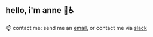 ## hello, i'm anne 👋♿
<link href="style.css" rel="stylesheet"></link>
<!-- ok so i've been asked to mention this so here's a disclaimer : i'm the special case of person who straight up <i>forgot*</i> to scrapbook sessions altogether who is now stuck with 300+ unbanked sessions with one day to go for scrapbooking. adhd be damned and executive disfunction is a HUGE bitch but i hope you'll bear w me as i sort through this mountain of sessions that helped me pick up a variety of new skills over the summer. <br>
<i>* because i was too anxious to ship the 'final' product because it felt too permanent and, in my mind, it could be improved</i>
![image](https://github.com/user-attachments/assets/078b17c8-71bf-471d-b5e2-2003e56746dc)

```
HI REVIEWER/HCB TEAM IM HOPING UR HAVING AN AWESOME DAY !!

im currently (as of 08/28) planning out a project with an rpi but i'm so sad because i'll only be able to get the pieces all
together after aracde ends. like i really like this silly little documentation process and in 10 years i can
look back at what all i built and the hours i put into something like it's some sort of career time capsule
(if that makes sense?). ok ykw im also so so upset that i'll only be able to finish my sprig + blot + onboard + bin
(+ potentially cider) after arcade is long over because SCHOOL. the interconnected yet independent nature of these events
is so cool (everyone say thank you zach). sorry for getting emotional on main tho, it will happen again :/
```
-->

i'm a non traditional high school senior (graduating in december '24) from india who has just started dipping their toes into the world of tech. i'm interested in pursuing cybercriminal law as a defense attorney.

🔭 currently working with: 
- figma
- procreate/ibispaint/canva
- blender
- adobe illustrator (beginner)
- physical media (scrapbooking/collaging/crafting/combining multiple forms)

🥐 currently working on:
- hack club #arcade [scrapbook](https://scrapbook.hackclub.com/anne) projects
- #100daysofcode streak + code challenges (through online courses)
- building a roadmap to my goals & portfolio to document progress
- recording/writing/editing/recording again and making my own music

<div style="text-align: center;"><img src="images/60f7e540119bfb4735b4763d0c37001f.gif" width="140" /></div>

 🌱 currently learning:
- html/css/javascript (vanilla/no framework) + python (basic)
- introductory cybersecurity concepts + data privacy/cyberspace law
- introduction to linux (recent transition)
- introduction to music production w ableton
- tools for ongoing #ysws programs at hack club (sprig, onboard, blot)

👾 want to learn (in the future):
- introduction to electronics (w printed circuit boards @easyeda + kicad)
- working with microcontrollers
- combining hardware + firmware in one project
- building personal gaming pc / mechanical keyboard

<!--
💌 goals:
- get ipad + flipper zero as prizes through #arcade at hack club 🤞🧿

👯 hobbies and interests:
- learning foreign languages (i speak 4 and am learning more)
- watching classic films, murder mysteries and police procedurals
- listening to taylor swift and true crime podcasts (look @ my last.fm)
- jewelry design and jewelry making (beaded, hand-carved wax + sandcasting) -->

 📫 contact me:
send me an [email](mailto:arsoninstigator@proton.me), or contact me via [slack](https://hackclub.slack.com/team/U07BBK4KHUK)

<!--
**arsoninstigator/arsoninstigator** is a ✨ _special_ ✨ repository because its `README.md` (this file) appears on your GitHub profile.

Here are some ideas to get you started:

- 🔭 I’m currently working on ...
- 🌱 I’m currently learning ...
- 👯 I’m looking to collaborate on ...
- 🤔 I’m looking for help with ...
- 💬 Ask me about ...
- 📫 How to reach me: ...
- 😄 Pronouns: ...
- ⚡ Fun fact: ...
-->
